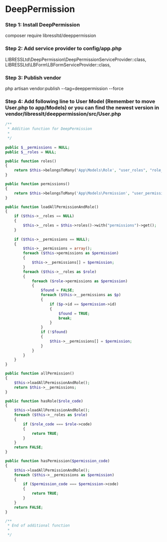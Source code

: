 # DeepPermission

### Step 1: Install DeepPermission

composer require libressltd/deeppermission

### Step 2: Add service provider to config/app.php

LIBRESSLtd\DeepPermission\DeepPermissionServiceProvider::class, 
LIBRESSLtd\LBForm\LBFormServiceProvider::class,

### Step 3: Publish vendor

php artisan vendor:publish --tag=deeppermission --force

### Step 4: Add following line to User Model (Remember to move User.php to app/Models) or you can find the newest version in vendor/libresslt/deeppermission/src/User.php
	
```php
/**
 * Addition function for DeepPermission
 * 
 */
 
public $__permissions = NULL;
public $__roles = NULL; 

public function roles()
{
    return $this->belongsToMany('App\Models\Role', "user_roles", "role_id", "user_id");
}

public function permissions()
{
    return $this->belongsToMany('App\Models\Permission', "user_permissions", "permission_id", "user_id");
}

public function loadAllPermissionAndRole()
{
	if ($this->__roles == NULL)
	{
		$this->__roles = $this->roles()->with("permissions")->get();
	}
	
	if ($this->__permissions == NULL);
	{
		$this->__permissions = array();
		foreach ($this->permissions as $permission)
		{
			$this->__permissions[] = $permission;
		}
		foreach ($this->__roles as $role)
		{
			foreach ($role->permissions as $permission)
			{
				$found = FALSE;
				foreach ($this->__permissions as $p)
				{
					if ($p->id == $permission->id)
					{
						$found = TRUE;
						break;
					}
				}
				if (!$found)
				{
					$this->__permissions[] = $permission;
				}
			}
		}
	}
}

public function allPermission()
{
	$this->loadAllPermissionAndRole();
	return $this->__permissions;
}

public function hasRole($role_code)
{
	$this->loadAllPermissionAndRole();
	foreach ($this->__roles as $role)
	{
		if ($role_code === $role->code)
		{
			return TRUE;
		}
	}
	return FALSE;
}

public function hasPermission($permission_code)
{
	$this->loadAllPermissionAndRole();
	foreach ($this->__permissions as $permission)
	{
		if ($permission_code === $permission->code)
		{
			return TRUE;
		}
	}
	return FALSE;
}

/**
 * End of additional function
 * 
 */
```